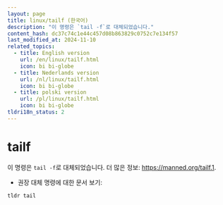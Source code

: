 ```yaml
---
layout: page
title: linux/tailf (한국어)
description: "이 명령은 `tail -f`로 대체되었습니다."
content_hash: dc37c74c1e44c457d08b863829c0752c7e134f57
last_modified_at: 2024-11-10
related_topics:
  - title: English version
    url: /en/linux/tailf.html
    icon: bi bi-globe
  - title: Nederlands version
    url: /nl/linux/tailf.html
    icon: bi bi-globe
  - title: polski version
    url: /pl/linux/tailf.html
    icon: bi bi-globe
tldri18n_status: 2
---
```

# tailf

이 명령은 `tail -f`로 대체되었습니다.
더 많은 정보: <https://manned.org/tailf.1>.

- 권장 대체 명령에 대한 문서 보기:

`tldr tail`

